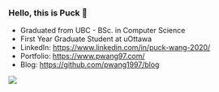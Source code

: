 ### Hello, this is Puck 👋

* Graduated from UBC - BSc. in Computer Science
* First Year Graduate Student at uOttawa
* LinkedIn: https://www.linkedin.com/in/puck-wang-2020/
* Portfolio: https://www.pwang97.com/
* Blog: https://github.com/pwang1997/blog


<a href="https://github.com/pwang1997">
  <img src="https://github-readme-stats.yezihaohao.vercel.app/api?username=pwang1997&count_private=true&show_icons=true&icon_color=805AD5&text_color=718096&hide_title=true&bg_color=FFFFFF" align="left" />
</a>
